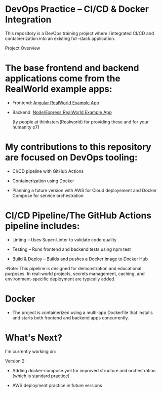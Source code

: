 # DevOps Practice – CI/CD & Docker Integration

This repository is a DevOps training project where I integrated CI/CD and containerization into an existing full-stack application.

Project Overview

# The base frontend and backend applications come from the RealWorld example apps:

+ Frontend: [Angular RealWorld Example App](https://github.com/gothinkster/angular-realworld-example-app)

+ Backend: [Node/Express RealWorld Example App](https://github.com/gothinkster/angular-realworld-example-app) 
  
  (ty people at thinksters(Realworld) for providing these and for your humanity o7)
        
# My contributions to this repository are focused on DevOps tooling:

+  CI/CD pipeline with GitHub Actions

+  Containerization using Docker

+  Planning a future version with AWS for Cloud deployement and Docker Compose for service orchestration

# CI/CD Pipeline/The GitHub Actions pipeline includes:

+  Linting – Uses Super-Linter to validate code quality

+  Testing – Runs frontend and backend tests using npm test

+  Build & Deploy – Builds and pushes a Docker image to Docker Hub

  -Note: This pipeline is designed for demonstration and educational purposes. In real-world projects, secrets management, caching, and environment-specific deployment are typically added.

# Docker

+  The project is containerized using a multi-app Dockerfile that installs and starts both frontend and backend apps concurrently.

# What's Next?

I'm currently working on:

  Version 2:
    
 + Adding docker-compose.yml for improved structure and orchestration (which is standard practice)
   
 + AWS deployment practice in future versions
